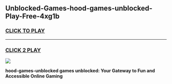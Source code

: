 
## Unblocked-Games-hood-games-unblocked-Play-Free-4xg1b
<h3>
<a href="https://premium76.site?title=hood-games-unblocked&ref=15A">CLICK TO PLAY</a></h3>
<hr>

<h3>
<a href="https://premium76.site?title=hood-games-unblocked&ref=15A">CLICK 2 PLAY</a>
  
</h3>

<a href="https://premium76.site?title=hood-games-unblocked&ref=15A"><img src="https://clearcache.store/games.png"></a>


**hood-games-unblocked games unblocked: Your Gateway to Fun and Accessible Online Gaming**
